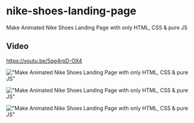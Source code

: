 

# nike-shoes-landing-page
 Make Animated Nike Shoes Landing Page with only HTML, CSS & pure JS

## Video

https://youtu.be/5qg4rpD-OX4

!["Make Animated Nike Shoes Landing Page with only HTML, CSS & pure JS"](https://raw.githubusercontent.com/trananhtuat/nike-shoes-landing-page/main/Screenshot_1.png "Make Animated Nike Shoes Landing Page with only HTML, CSS & pure JS")

!["Make Animated Nike Shoes Landing Page with only HTML, CSS & pure JS"](https://raw.githubusercontent.com/trananhtuat/nike-shoes-landing-page/main/Screenshot_2.png "Make Animated Nike Shoes Landing Page with only HTML, CSS & pure JS")

!["Make Animated Nike Shoes Landing Page with only HTML, CSS & pure JS"](https://raw.githubusercontent.com/trananhtuat/nike-shoes-landing-page/main/Screenshot_3.png "Make Animated Nike Shoes Landing Page with only HTML, CSS & pure JS")